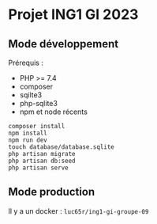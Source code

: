 # Projet ING1 GI 2023

## Mode développement

Prérequis :
- PHP >= 7.4
- composer
- sqilte3
- php-sqlite3
- npm et node récents

```
composer install
npm install
npm run dev
touch database/database.sqlite
php artisan migrate
php artisan db:seed
php artisan serve
```

## Mode production

Il y a un docker : `luc65r/ing1-gi-groupe-09`
